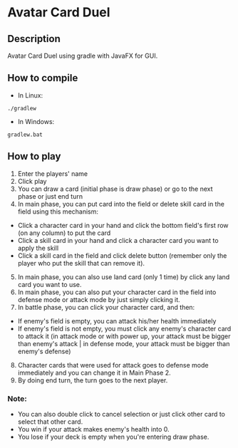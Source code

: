 # Avatar Card Duel
## Description
Avatar Card Duel using gradle with JavaFX for GUI.

## How to compile
- In Linux: 
```script
./gradlew
```

- In Windows: 
```script
gradlew.bat
```


## How to play
1. Enter the players' name
2. Click play
3. You can draw a card (initial phase is draw phase) or go to the next phase or just end turn
4. In main phase, you can put card into the field or delete skill card in the field using this mechanism:
- Click a character card in your hand and click the bottom field's first row (on any column) to put the card
- Click a skill card in your hand and click a character card you want to apply the skill
- Click a skill card in the field and click delete button (remember only the player who put the skill that can remove it).
5. In main phase, you can also use land card (only 1 time) by click any land card you want to use.
6. In main phase, you can also put your character card in the field into defense mode or attack mode by just simply clicking it.
7. In battle phase, you can click your character card, and then:
- If enemy's field is empty, you can attack his/her health immediately
- If enemy's field is not empty, you must click any enemy's character card to attack it (in attack mode or with power up, your attack must be bigger than enemy's attack | in defense mode, your attack must be bigger  than enemy's defense)
8. Character cards that were used for attack goes to defense mode immediately and you can change it in Main Phase 2.
9. By doing end turn, the turn goes to the next player.

### Note:
- You can also double click to cancel selection or just click other card to select that other card.
- You win if your attack makes enemy's health into 0.
- You lose if your deck is empty when you're entering draw phase.